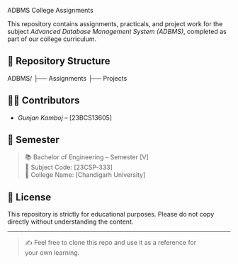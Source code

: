  ADBMS College Assignments

This repository contains assignments, practicals, and project work for the subject *Advanced Database Management System (ADBMS)*, completed as part of our college curriculum.

## 📁 Repository Structure


ADBMS/
├── Assignments
├── Projects



## 👨‍🎓 Contributors

- *Gunjan Kamboj* – [23BCS13605]  


## 📅 Semester

> 📚 Bachelor of Engineering – Semester [V]  
> 📘 Subject Code: [23CSP-333]  
> 🏫 College Name: [Chandigarh University]

## 📄 License

This repository is strictly for educational purposes. Please do not copy directly without understanding the content.

---

> ✍ Feel free to clone this repo and use it as a reference for your own learning.
